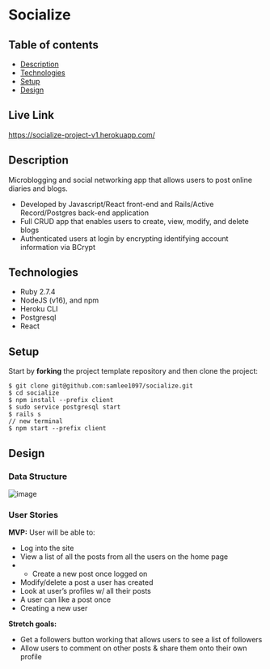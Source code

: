 # Socialize

## Table of contents
* [Description](#general-info)
* [Technologies](#technologies)
* [Setup](#setup)
* [Design](#design)

<a name="live-link"/>

## Live Link

https://socialize-project-v1.herokuapp.com/

<a name="general-info"/>

## Description

Microblogging and social networking app that allows users to post online diaries and blogs.

* Developed by Javascript/React front-end and Rails/Active Record/Postgres back-end application
* Full CRUD app that enables users to create, view, modify, and delete blogs
* Authenticated users at login by encrypting identifying account information via BCrypt

<a name="technologies"/>

## Technologies

- Ruby 2.7.4
- NodeJS (v16), and npm
- Heroku CLI
- Postgresql
- React

<a name="setup"/>

## Setup

Start by **forking** the project template repository and then clone the project:

```console
$ git clone git@github.com:samlee1097/socialize.git
$ cd socialize
$ npm install --prefix client
$ sudo service postgresql start
$ rails s
// new terminal
$ npm start --prefix client
```

## Design

<a name="design"/>

### Data Structure

![image](https://user-images.githubusercontent.com/87099910/146798717-55e2b748-4d7a-42fb-8011-621e2149497d.png)

### User Stories

**MVP:**
User will be able to:
* Log into the site 
* View a list of all the posts from all the users on the home page 
* * Create a new post once logged on 
* Modify/delete a post a user has created 
* Look at user’s profiles w/ all their posts 
* A user can like a post once 
* Creating a new user 

**Stretch goals:**
* Get a followers button working that allows users to see a list of followers
* Allow users to comment on other posts & share them onto their own profile


